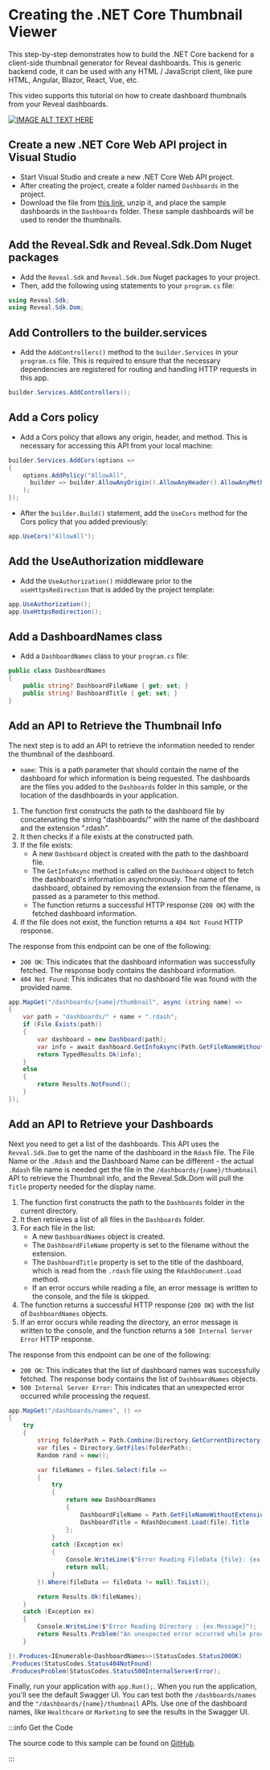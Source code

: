 
# Creating the .NET Core Thumbnail Viewer

This step-by-step demonstrates how to build the .NET Core backend for a client-side thumbnail generator for Reveal dashboards.  This is generic backend code, it can be used with any HTML / JavaScript client, like pure HTML, Angular, Blazor, React, Vue, etc. 

This video supports this tutorial on how to create dashboard thumbnails from your Reveal dashboards.

[![IMAGE ALT TEXT HERE](https://img.youtube.com/vi/X8Vngu33b9I/0.jpg)](https://www.youtube.com/watch?v=X8Vngu33b9I)

## Create a new .NET Core Web API project in Visual Studio

- Start Visual Studio and create a new .NET Core Web API project.
- After creating the project, create a folder named `Dashboards` in the project.
- Download the file from [this link](https://github.com/jberes/ThumbnailBuilder/blob/main/Dashboards.zip), unzip it, and place the sample dashboards in the `Dashboards` folder. These sample dashboards will be used to render the thumbnails.

## Add the Reveal.Sdk and Reveal.Sdk.Dom Nuget packages

- Add the `Reveal.Sdk` and `Reveal.Sdk.Dom` Nuget packages to your project.
- Then, add the following using statements to your `program.cs` file:

```csharp
using Reveal.Sdk;
using Reveal.Sdk.Dom;
```

## Add Controllers to the builder.services

- Add the `AddControllers()` method to the `builder.Services` in your `program.cs` file.  This is required to ensure that the necessary dependencies are registered for routing and handling HTTP requests in this app.

```csharp
builder.Services.AddControllers();
```

## Add a Cors policy

- Add a Cors policy that allows any origin, header, and method. This is necessary for accessing this API from your local machine:

```csharp
builder.Services.AddCors(options =>
{
    options.AddPolicy("AllowAll",
      builder => builder.AllowAnyOrigin().AllowAnyHeader().AllowAnyMethod()
    );
});
```

- After the `builder.Build()` statement, add the `UseCors` method for the Cors policy that you added previously:

```csharp
app.UseCors("AllowAll");
```

## Add the UseAuthorization middleware

- Add the `UseAuthorization()` middleware prior to the `useHttpsRedirection` that is added by the project template:

```csharp
app.UseAuthorization();
app.UseHttpsRedirection();
```

## Add a DashboardNames class

- Add a `DashboardNames` class to your `program.cs` file:

```csharp
public class DashboardNames
{
    public string? DashboardFileName { get; set; }
    public string? DashboardTitle { get; set; }
}
```

## Add an API to Retrieve the Thumbnail Info

The next step is to add an API to retrieve the information needed to render the thumbnail of the dashboard. 

- `name`: This is a path parameter that should contain the name of the dashboard for which information is being requested. The dashboards are the files you added to the `Dashboards` folder in this sample, or the location of the dasdhboards in your application. 

1. The function first constructs the path to the dashboard file by concatenating the string "dashboards/" with the name of the dashboard and the extension ".rdash".
2. It then checks if a file exists at the constructed path.
3. If the file exists:
    - A new `Dashboard` object is created with the path to the dashboard file.
    - The `GetInfoAsync` method is called on the `Dashboard` object to fetch the dashboard's information asynchronously. The name of the dashboard, obtained by removing the extension from the filename, is passed as a parameter to this method.
    - The function returns a successful HTTP response (`200 OK`) with the fetched dashboard information.
4. If the file does not exist, the function returns a `404 Not Found` HTTP response.

The response from this endpoint can be one of the following:

- `200 OK`: This indicates that the dashboard information was successfully fetched. The response body contains the dashboard information.
- `404 Not Found`: This indicates that no dashboard file was found with the provided name.

```csharp
app.MapGet("/dashboards/{name}/thumbnail", async (string name) =>
{
    var path = "dashboards/" + name + ".rdash";
    if (File.Exists(path))
    {
        var dashboard = new Dashboard(path);
        var info = await dashboard.GetInfoAsync(Path.GetFileNameWithoutExtension(path));
        return TypedResults.Ok(info);
    }
    else
    {
        return Results.NotFound();
    }
});
```

## Add an API to Retrieve your Dashboards

Next you need to get a list of the dashboards.  This API uses the `Reveal.Sdk.Dom` to get the name of the dashboard in the `Rdash` file.  The File Name or the `.Rdash` and the Dashboard Name can be different - the actual `.Rdash` file name is needed get the file in the `/dashboards/{name}/thumbnail` API to retrieve the Thumbnail info, and the Reveal.Sdk.Dom will pull the `Title` property needed for the display name.

1. The function first constructs the path to the `Dashboards` folder in the current directory.
2. It then retrieves a list of all files in the `Dashboards` folder.
3. For each file in the list:
    - A new `DashboardNames` object is created.
    - The `DashboardFileName` property is set to the filename without the extension.
    - The `DashboardTitle` property is set to the title of the dashboard, which is read from the `.rdash` file using the `RdashDocument.Load` method.
    - If an error occurs while reading a file, an error message is written to the console, and the file is skipped.
4. The function returns a successful HTTP response (`200 OK`) with the list of `DashboardNames` objects.
5. If an error occurs while reading the directory, an error message is written to the console, and the function returns a `500 Internal Server Error` HTTP response.

The response from this endpoint can be one of the following:

- `200 OK`: This indicates that the list of dashboard names was successfully fetched. The response body contains the list of `DashboardNames` objects.
- `500 Internal Server Error`: This indicates that an unexpected error occurred while processing the request.

```csharp
app.MapGet("/dashboards/names", () =>
{
    try
    {
        string folderPath = Path.Combine(Directory.GetCurrentDirectory(), "Dashboards");
        var files = Directory.GetFiles(folderPath);
        Random rand = new();

        var fileNames = files.Select(file =>
        {
            try
            {
                return new DashboardNames
                {
                    DashboardFileName = Path.GetFileNameWithoutExtension(file),
                    DashboardTitle = RdashDocument.Load(file).Title
                };
            }
            catch (Exception ex)
            {
                Console.WriteLine($"Error Reading FileData {file}: {ex.Message}");
                return null;
            }
        }).Where(fileData => fileData != null).ToList();

        return Results.Ok(fileNames);
    }
    catch (Exception ex)
    {
        Console.WriteLine($"Error Reading Directory : {ex.Message}");
        return Results.Problem("An unexpected error occurred while processing the request.");
    }

}).Produces<IEnumerable<DashboardNames>>(StatusCodes.Status200OK)
.Produces(StatusCodes.Status404NotFound)
.ProducesProblem(StatusCodes.Status500InternalServerError);
```

Finally, run your application with `app.Run();`. When you run the application, you'll see the default Swagger UI.  You can test both the `/dashboards/names` and the `"/dashboards/{name}/thumbnail` APIs.  Use one of the dashboard names, like `Healthcare` or `Marketing` to see the results in the Swagger UI.


:::info Get the Code

The source code to this sample can be found on [GitHub](https://github.com/jberes/ThumbnailBuilder/tree/main/net-core).

:::
